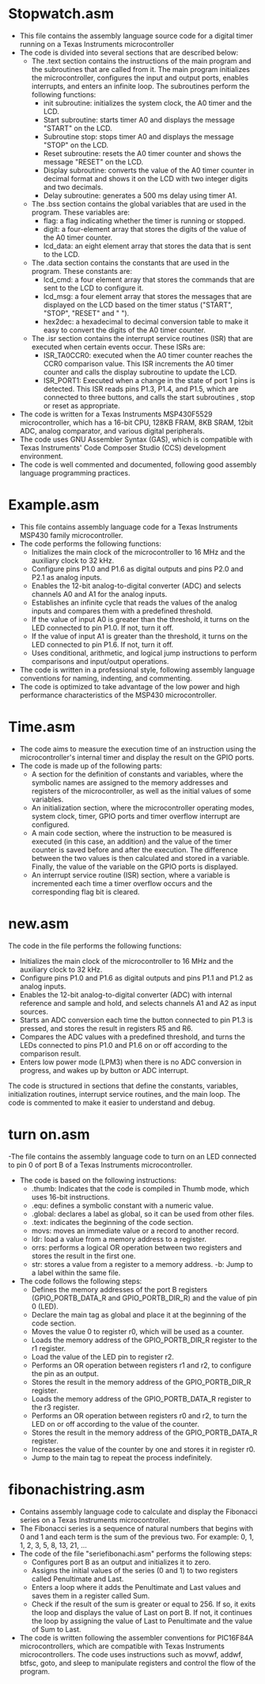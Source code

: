 # Stopwatch.asm

- This file contains the assembly language source code for a digital timer running on a Texas Instruments microcontroller
- The code is divided into several sections that are described below:
   - The .text section contains the instructions of the main program and the subroutines that are called from it. The main program initializes the microcontroller, configures the input and output ports, enables interrupts, and enters an infinite loop. The subroutines perform the following functions:
     - init subroutine: initializes the system clock, the A0 timer and the LCD.
     - Start subroutine: starts timer A0 and displays the message "START" on the LCD.
     - Subroutine stop: stops timer A0 and displays the message "STOP" on the LCD.
     - Reset subroutine: resets the A0 timer counter and shows the message "RESET" on the LCD.
     - Display subroutine: converts the value of the A0 timer counter in decimal format and shows it on the LCD with two integer digits and two decimals.
     - Delay subroutine: generates a 500 ms delay using timer A1.
   - The .bss section contains the global variables that are used in the program. These variables are:
     - flag: a flag indicating whether the timer is running or stopped.
     - digit: a four-element array that stores the digits of the value of the A0 timer counter.
     - lcd_data: an eight element array that stores the data that is sent to the LCD.
   - The .data section contains the constants that are used in the program. These constants are:
     - lcd_cmd: a four element array that stores the commands that are sent to the LCD to configure it.
     - lcd_msg: a four element array that stores the messages that are displayed on the LCD based on the timer status ("START", "STOP", "RESET" and " ").
     - hex2dec: a hexadecimal to decimal conversion table to make it easy to convert the digits of the A0 timer counter.
   - The .isr section contains the interrupt service routines (ISR) that are executed when certain events occur. These ISRs are:
     - ISR_TA0CCR0: executed when the A0 timer counter reaches the CCR0 comparison value. This ISR increments the A0 timer counter and calls the display subroutine to update the LCD.
     - ISR_PORT1: Executed when a change in the state of port 1 pins is detected. This ISR reads pins P1.3, P1.4, and P1.5, which are connected to three buttons, and calls the start subroutines , stop or reset as appropriate.
- The code is written for a Texas Instruments MSP430F5529 microcontroller, which has a 16-bit CPU, 128KB FRAM, 8KB SRAM, 12bit ADC, analog comparator, and various digital peripherals.
- The code uses GNU Assembler Syntax (GAS), which is compatible with Texas Instruments' Code Composer Studio (CCS) development environment.
- The code is well commented and documented, following good assembly language programming practices.

# Example.asm

- This file contains assembly language code for a Texas Instruments MSP430 family microcontroller.
- The code performs the following functions:
   - Initializes the main clock of the microcontroller to 16 MHz and the auxiliary clock to 32 kHz.
   - Configure pins P1.0 and P1.6 as digital outputs and pins P2.0 and P2.1 as analog inputs.
   - Enables the 12-bit analog-to-digital converter (ADC) and selects channels A0 and A1 for the analog inputs.
   - Establishes an infinite cycle that reads the values of the analog inputs and compares them with a predefined threshold.
   - If the value of input A0 is greater than the threshold, it turns on the LED connected to pin P1.0. If not, turn it off.
   - If the value of input A1 is greater than the threshold, it turns on the LED connected to pin P1.6. If not, turn it off.
   - Uses conditional, arithmetic, and logical jump instructions to perform comparisons and input/output operations.
- The code is written in a professional style, following assembly language conventions for naming, indenting, and commenting.
- The code is optimized to take advantage of the low power and high performance characteristics of the MSP430 microcontroller.

# Time.asm

- The code aims to measure the execution time of an instruction using the microcontroller's internal timer and display the result on the GPIO ports.
- The code is made up of the following parts:
   - A section for the definition of constants and variables, where the symbolic names are assigned to the memory addresses and registers of the microcontroller, as well as the initial values of some variables.
   - An initialization section, where the microcontroller operating modes, system clock, timer, GPIO ports and timer overflow interrupt are configured.
   - A main code section, where the instruction to be measured is executed (in this case, an addition) and the value of the timer counter is saved before and after the execution. The difference between the two values is then calculated and stored in a variable. Finally, the value of the variable on the GPIO ports is displayed.
   - An interrupt service routine (ISR) section, where a variable is incremented each time a timer overflow occurs and the corresponding flag bit is cleared.

# new.asm

The code in the file performs the following functions:
- Initializes the main clock of the microcontroller to 16 MHz and the auxiliary clock to 32 kHz.
- Configure pins P1.0 and P1.6 as digital outputs and pins P1.1 and P1.2 as analog inputs.
- Enables the 12-bit analog-to-digital converter (ADC) with internal reference and sample and hold, and selects channels A1 and A2 as input sources.
- Starts an ADC conversion each time the button connected to pin P1.3 is pressed, and stores the result in registers R5 and R6.
- Compares the ADC values with a predefined threshold, and turns the LEDs connected to pins P1.0 and P1.6 on or off according to the comparison result.
- Enters low power mode (LPM3) when there is no ADC conversion in progress, and wakes up by button or ADC interrupt.

The code is structured in sections that define the constants, variables, initialization routines, interrupt service routines, and the main loop. The code is commented to make it easier to understand and debug.

# turn on.asm

-The file contains the assembly language code to turn on an LED connected to pin 0 of port B of a Texas Instruments microcontroller.
- The code is based on the following instructions:
   - .thumb: Indicates that the code is compiled in Thumb mode, which uses 16-bit instructions.
   - .equ: defines a symbolic constant with a numeric value.
   - .global: declares a label as global, so it can be used from other files.
   - .text: indicates the beginning of the code section.
   - movs: moves an immediate value or a record to another record.
   - ldr: load a value from a memory address to a register.
   - orrs: performs a logical OR operation between two registers and stores the result in the first one.
   - str: stores a value from a register to a memory address.
   -b: Jump to a label within the same file.
- The code follows the following steps:
   - Defines the memory addresses of the port B registers (GPIO_PORTB_DATA_R and GPIO_PORTB_DIR_R) and the value of pin 0 (LED).
   - Declare the main tag as global and place it at the beginning of the code section.
   - Moves the value 0 to register r0, which will be used as a counter.
   - Loads the memory address of the GPIO_PORTB_DIR_R register to the r1 register.
   - Load the value of the LED pin to register r2.
   - Performs an OR operation between registers r1 and r2, to configure the pin as an output.
   - Stores the result in the memory address of the GPIO_PORTB_DIR_R register.
   - Loads the memory address of the GPIO_PORTB_DATA_R register to the r3 register.
   - Performs an OR operation between registers r0 and r2, to turn the LED on or off according to the value of the counter.
   - Stores the result in the memory address of the GPIO_PORTB_DATA_R register.
   - Increases the value of the counter by one and stores it in register r0.
   - Jump to the main tag to repeat the process indefinitely.

# fibonachistring.asm

- Contains assembly language code to calculate and display the Fibonacci series on a Texas Instruments microcontroller.
- The Fibonacci series is a sequence of natural numbers that begins with 0 and 1 and each term is the sum of the previous two. For example: 0, 1, 1, 2, 3, 5, 8, 13, 21, ...
- The code of the file "seriefibonachi.asm" performs the following steps:
     - Configures port B as an output and initializes it to zero.
     - Assigns the initial values of the series (0 and 1) to two registers called Penultimate and Last.
     - Enters a loop where it adds the Penultimate and Last values and saves them in a register called Sum.
     - Check if the result of the sum is greater or equal to 256. If so, it exits the loop and displays the value of Last on port B. If not, it continues the loop by assigning the value of Last to Penultimate and the value of Sum to Last.
- The code is written following the assembler conventions for PIC16F84A microcontrollers, which are compatible with Texas Instruments microcontrollers. The code uses instructions such as movwf, addwf, btfsc, goto, and sleep to manipulate registers and control the flow of the program.
